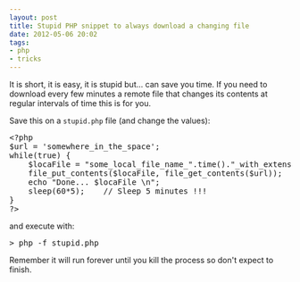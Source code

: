 ```yaml
---
layout: post
title: Stupid PHP snippet to always download a changing file
date: 2012-05-06 20:02
tags:
- php
- tricks
---
```

It is short, it is easy, it is stupid but... can save you time. If you need to download every few minutes a remote file that changes its contents at regular intervals of time this is for you.

<p>Save this on a <code>stupid.php</code> file (and change the values):</p>
<pre class="prettyprint">&lt;?php
$url = 'somewhere_in_the_space';
while(true) {
	$locaFile = "some_local_file_name_".time()."_with_extension";
	file_put_contents($locaFile, file_get_contents($url));
	echo "Done... $locaFile \n";
	sleep(60*5);    // Sleep 5 minutes !!!
}
?&gt;</pre>
<p>and execute with:</p>
<pre class="prettyprint">&gt; php -f stupid.php</pre>
<p>Remember it will run forever until you kill the process so don't expect to finish.</p>
